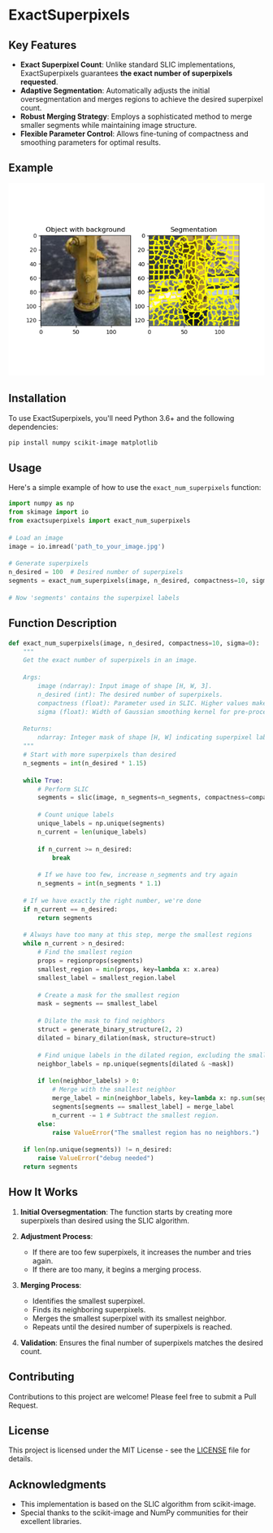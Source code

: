 
# ExactSuperpixels


## Key Features

- **Exact Superpixel Count**: Unlike standard SLIC implementations, ExactSuperpixels guarantees **the exact number of superpixels requested**.
- **Adaptive Segmentation**: Automatically adjusts the initial oversegmentation and merges regions to achieve the desired superpixel count.
- **Robust Merging Strategy**: Employs a sophisticated method to merge smaller segments while maintaining image structure.
- **Flexible Parameter Control**: Allows fine-tuning of compactness and smoothing parameters for optimal results.
  
## Example

![](./display/obj.png)


## Installation

To use ExactSuperpixels, you'll need Python 3.6+ and the following dependencies:

```bash
pip install numpy scikit-image matplotlib
```

## Usage

Here's a simple example of how to use the `exact_num_superpixels` function:

```python
import numpy as np
from skimage import io
from exactsuperpixels import exact_num_superpixels

# Load an image
image = io.imread('path_to_your_image.jpg')

# Generate superpixels
n_desired = 100  # Desired number of superpixels
segments = exact_num_superpixels(image, n_desired, compactness=10, sigma=0)

# Now 'segments' contains the superpixel labels
```

## Function Description

```python
def exact_num_superpixels(image, n_desired, compactness=10, sigma=0):
    """
    Get the exact number of superpixels in an image.
    
    Args:
        image (ndarray): Input image of shape [H, W, 3].
        n_desired (int): The desired number of superpixels.
        compactness (float): Parameter used in SLIC. Higher values make superpixels more compact.
        sigma (float): Width of Gaussian smoothing kernel for pre-processing.

    Returns:
        ndarray: Integer mask of shape [H, W] indicating superpixel labels.
    """
    # Start with more superpixels than desired
    n_segments = int(n_desired * 1.15)

    while True:
        # Perform SLIC
        segments = slic(image, n_segments=n_segments, compactness=compactness, sigma=sigma)

        # Count unique labels
        unique_labels = np.unique(segments)
        n_current = len(unique_labels)

        if n_current >= n_desired:
            break

        # If we have too few, increase n_segments and try again
        n_segments = int(n_segments * 1.1)

    # If we have exactly the right number, we're done
    if n_current == n_desired:
        return segments

    # Always have too many at this step, merge the smallest regions
    while n_current > n_desired:
        # Find the smallest region
        props = regionprops(segments)
        smallest_region = min(props, key=lambda x: x.area)
        smallest_label = smallest_region.label

        # Create a mask for the smallest region
        mask = segments == smallest_label

        # Dilate the mask to find neighbors
        struct = generate_binary_structure(2, 2)
        dilated = binary_dilation(mask, structure=struct)

        # Find unique labels in the dilated region, excluding the smallest label itself
        neighbor_labels = np.unique(segments[dilated & ~mask])

        if len(neighbor_labels) > 0:
            # Merge with the smallest neighbor
            merge_label = min(neighbor_labels, key=lambda x: np.sum(segments == x))
            segments[segments == smallest_label] = merge_label
            n_current -= 1 # Subtract the smallest region.
        else:
            raise ValueError("The smallest region has no neighbors.")

    if len(np.unique(segments)) != n_desired:
        raise ValueError("debug needed")
    return segments
```

## How It Works

1. **Initial Oversegmentation**: The function starts by creating more superpixels than desired using the SLIC algorithm.

2. **Adjustment Process**:
   - If there are too few superpixels, it increases the number and tries again.
   - If there are too many, it begins a merging process.

3. **Merging Process**:
   - Identifies the smallest superpixel.
   - Finds its neighboring superpixels.
   - Merges the smallest superpixel with its smallest neighbor.
   - Repeats until the desired number of superpixels is reached.

4. **Validation**: Ensures the final number of superpixels matches the desired count.

## Contributing

Contributions to this project are welcome! Please feel free to submit a Pull Request.

## License

This project is licensed under the MIT License - see the [LICENSE](LICENSE) file for details.

## Acknowledgments

- This implementation is based on the SLIC algorithm from scikit-image.
- Special thanks to the scikit-image and NumPy communities for their excellent libraries.
